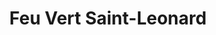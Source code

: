 ---
title: "Feu Vert Saint-Leonard"
url: /saint-leonard/feu-vert-saint-leonard/
shop: réparation de voitures
---